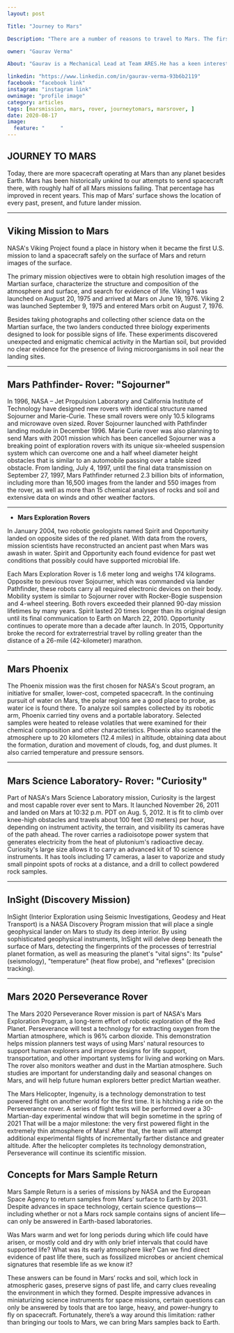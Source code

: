 ```yaml
---
layout: post

Title: "Journey to Mars"

Description: "There are a number of reasons to travel to Mars. The first is the realization of an amazing dream! Sending a manned mission to Mars is a fantastic adventure."

owner: "Gaurav Verma"

About: "Gaurav is a Mechanical Lead at Team ARES.He has a keen interest in the field of Mechanical Design and Analysis,Robotics and Ground vehicle systems. His main area of interest include Kinematics of machines, Dynamics and Control."

linkedin: "https://www.linkedin.com/in/gaurav-verma-93b6b2119"
facebook: "facebook link"
instagram: "instagram link"
ownimage: "profile image"
category: articles
tags: [marsmission, mars, rover, journeytomars, marsrover, ]
date: 2020-08-17
image:
  feature: "     "
---
```



## **JOURNEY TO MARS**

Today, there are more spacecraft operating at Mars than any planet besides Earth. Mars has been historically unkind to our attempts to send spacecraft there, with roughly half of all Mars missions failing. That percentage has improved in recent years. This map of Mars' surface shows the location of every past, present, and future lander mission. 


---
## **Viking Mission to Mars**

 NASA's Viking Project found a place in history when it became the first U.S. mission to land a spacecraft safely on the surface of Mars and return images of the surface.

 The primary mission objectives were to obtain high resolution images of the Martian surface, characterize the structure and composition of the atmosphere and surface, and search for evidence of life. Viking 1 was launched on August 20, 1975 and arrived at Mars on June 19, 1976. Viking 2 was launched September 9, 1975 and entered Mars orbit on August 7, 1976.

 Besides taking photographs and collecting other science data on the Martian surface, the two landers conducted three biology experiments designed to look for possible signs of life. These experiments discovered unexpected and enigmatic chemical activity in the Martian soil, but provided no clear evidence for the presence of living microorganisms in soil near the landing sites.


---
## **Mars Pathfinder- Rover: "Sojourner"**

 In 1996, NASA – Jet Propulsion Laboratory and California Institute of Technology have designed new rovers with identical structure named Sojourner and Marie-Curie. These small rovers were only 10.5 kilograms and microwave oven sized. Rover Sojourner launched with Pathfinder landing module in December 1996. Marie Curie rover was also planning to send Mars with 2001 mission which has been cancelled Sojourner was a breaking point of exploration rovers with its unique six-wheeled suspension system which can overcome one and a half wheel diameter height obstacles that is similar to an automobile passing over a table sized obstacle. From landing, July 4, 1997, until the final data transmission on September 27, 1997, Mars Pathfinder returned 2.3 billion bits of information, including more than 16,500 images from the lander and 550 images from the rover, as well as more than 15 chemical analyses of rocks and soil and extensive data on winds and other weather factors.


---
*   **Mars Exploration Rovers**

 In January 2004, two robotic geologists named Spirit and Opportunity landed on opposite sides of the red planet. With data from the rovers, mission scientists have reconstructed an ancient past when Mars was awash in water. Spirit and Opportunity each found evidence for past wet conditions that possibly could have supported microbial life.

 Each Mars Exploration Rover is 1.6 meter long and weighs 174 kilograms. Opposite to previous rover Sojourner, which was commanded via lander Pathfinder, these robots carry all required electronic devices on their body. Mobility system is similar to Sojourner rover with Rocker-Bogie suspension and 4-wheel steering. Both rovers exceeded their planned 90-day mission lifetimes by many years. Spirit lasted 20 times longer than its original design until its final communication to Earth on March 22, 2010. Opportunity continues to operate more than a decade after launch. In 2015, Opportunity broke the record for extraterrestrial travel by rolling greater than the distance of a 26-mile (42-kilometer) marathon.


---
## **Mars Phoenix**

 The Phoenix mission was the first chosen for NASA's Scout program, an initiative for smaller, lower-cost, competed spacecraft. In the continuing pursuit of water on Mars, the polar regions are a good place to probe, as water ice is found there. To analyze soil samples collected by its robotic arm, Phoenix carried tiny ovens and a portable laboratory. Selected samples were heated to release volatiles that were examined for their chemical composition and other characteristics. Phoenix also scanned the atmosphere up to 20 kilometers (12.4 miles) in altitude, obtaining data about the formation, duration and movement of clouds, fog, and dust plumes. It also carried temperature and pressure sensors.


---
##  **Mars Science Laboratory- Rover: "Curiosity"**

 Part of NASA's Mars Science Laboratory mission, Curiosity is the largest and most capable rover ever sent to Mars. It launched November 26, 2011 and landed on Mars at 10:32 p.m. PDT on Aug. 5, 2012. It is fit to climb over knee-high obstacles and travels about 100 feet (30 meters) per hour, depending on instrument activity, the terrain, and visibility its cameras have of the path ahead. The rover carries a radioisotope power system that generates electricity from the heat of plutonium's radioactive decay. Curiosity's large size allows it to carry an advanced kit of 10 science instruments. It has tools including 17 cameras, a laser to vaporize and study small pinpoint spots of rocks at a distance, and a drill to collect powdered rock samples.


---
##  **InSight (Discovery Mission)**

 InSight (Interior Exploration using Seismic Investigations, Geodesy and Heat Transport) is a NASA Discovery Program mission that will place a single geophysical lander on Mars to study its deep interior. By using sophisticated geophysical instruments, InSight will delve deep beneath the surface of Mars, detecting the fingerprints of the processes of terrestrial planet formation, as well as measuring the planet's "vital signs": Its "pulse" (seismology), "temperature" (heat flow probe), and "reflexes" (precision tracking).


---
##  **Mars 2020 Perseverance Rover**

 The Mars 2020 Perseverance Rover mission is part of NASA's Mars Exploration Program, a long-term effort of robotic exploration of the Red Planet. Perseverance will test a technology for extracting oxygen from the Martian atmosphere, which is 96% carbon dioxide. This demonstration helps mission planners test ways of using Mars' natural resources to support human explorers and improve designs for life support, transportation, and other important systems for living and working on Mars. The rover also monitors weather and dust in the Martian atmosphere. Such studies are important for understanding daily and seasonal changes on Mars, and will help future human explorers better predict Martian weather.

 The Mars Helicopter, Ingenuity, is a technology demonstration to test powered flight on another world for the first time. It is hitching a ride on the Perseverance rover. A series of flight tests will be performed over a 30-Martian-day experimental window that will begin sometime in the spring of 2021 That will be a major milestone: the very first powered flight in the extremely thin atmosphere of Mars! After that, the team will attempt additional experimental flights of incrementally farther distance and greater altitude. After the helicopter completes its technology demonstration, Perseverance will continue its scientific mission.



##  **Concepts for Mars Sample Return** 

 Mars Sample Return is a series of missions by NASA and the European Space Agency to return samples from Mars’ surface to Earth by 2031. Despite advances in space technology, certain science questions—including whether or not a Mars rock sample contains signs of ancient life—can only be answered in Earth-based laboratories.

 Was Mars warm and wet for long periods during which life could have arisen, or mostly cold and dry with only brief intervals that could have supported life? What was its early atmosphere like? Can we find direct evidence of past life there, such as fossilized microbes or ancient chemical signatures that resemble life as we know it?

 These answers can be found in Mars’ rocks and soil, which lock in atmospheric gases, preserve signs of past life, and carry clues revealing the environment in which they formed. Despite impressive advances in miniaturizing science instruments for space missions, certain questions can only be answered by tools that are too large, heavy, and power-hungry to fly on spacecraft. Fortunately, there’s a way around this limitation: rather than bringing our tools to Mars, we can bring Mars samples back to Earth.
